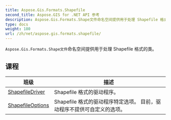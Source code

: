 ```yaml
---
title: Aspose.Gis.Formats.Shapefile
second_title: Aspose.GIS for .NET API 参考
description: Aspose.Gis.Formats.Shape文件命名空间提供用于处理 Shapefile 格式的类
type: docs
weight: 180
url: /zh/net/aspose.gis.formats.shapefile/
---
```

`Aspose.Gis.Formats.Shape文件`命名空间提供用于处理 Shapefile 格式的类。

## 课程

| 班级 | 描述 |
| --- | --- |
| [ShapefileDriver](./shapefiledriver/) | Shapefile 格式的驱动程序。 |
| [ShapefileOptions](./shapefileoptions/) | Shapefile 格式的驱动程序特定选项。 目前，驱动程序不提供可自定义的选项。 |


